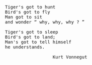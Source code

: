 <pre>
  Tiger's got to hunt
  Bird's got to fly
  Man got to sit
  and wonder “ why, why, why ? ”

  Tiger's got to sleep
  Bird's got to land;
  Man's got to tell himself
  he understands.

                    Kurt Vonnegut
</pre>